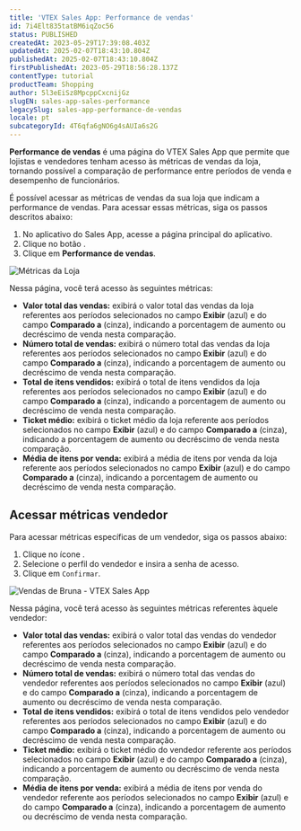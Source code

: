 ```yaml
---
title: 'VTEX Sales App: Performance de vendas'
id: 7i4Elt835tatBM6iqZoc56
status: PUBLISHED
createdAt: 2023-05-29T17:39:08.403Z
updatedAt: 2025-02-07T18:43:10.804Z
publishedAt: 2025-02-07T18:43:10.804Z
firstPublishedAt: 2023-05-29T18:56:28.137Z
contentType: tutorial
productTeam: Shopping
author: 5l3eEiSz8MpcppCxcnijGz
slugEN: sales-app-sales-performance
legacySlug: sales-app-performance-de-vendas
locale: pt
subcategoryId: 4T6qfa6gNO6g4sAUIa6s2G
---
```


**Performance de vendas** é uma página do VTEX Sales App que permite que lojistas e vendedores tenham acesso às métricas de vendas da loja, tornando possível a comparação de performance entre períodos de venda e desempenho de funcionários. 

É possível acessar as métricas de vendas da sua loja que indicam a performance de vendas. Para acessar essas métricas, siga os passos descritos abaixo:

1. No aplicativo do Sales App, acesse a página principal do aplicativo. 
2. Clique no botão <i class="fas fa-bars" aria-hidden="true"></i>.
3. Clique em **Performance de vendas**. 

![Métricas da Loja](https://cdn.statically.io/gh/vtexdocs/help-center-content/refs/heads/main/docs/pt/tutorials/com%C3%A9rcio-unificado/vtex-sales-app/sales-app-performance-de-vendas_1.png)

Nessa página, você terá acesso às seguintes métricas:

- **Valor total das vendas:** exibirá o valor total das vendas da loja referentes aos períodos selecionados no campo **Exibir** (azul) e do campo **Comparado a** (cinza), indicando a porcentagem de aumento ou decréscimo de venda nesta comparação.
- **Número total de vendas:** exibirá o número total das vendas da loja referentes aos períodos selecionados no campo **Exibir** (azul) e do campo **Comparado a** (cinza), indicando a porcentagem de aumento ou decréscimo de venda nesta comparação.
- **Total de itens vendidos:** exibirá o total de itens vendidos da loja referentes aos períodos selecionados no campo **Exibir** (azul) e do campo **Comparado a** (cinza), indicando a porcentagem de aumento ou decréscimo de venda nesta comparação.
- **Ticket médio:** exibirá o ticket médio da loja referente aos períodos selecionados no campo **Exibir** (azul) e do campo **Comparado a** (cinza), indicando a porcentagem de aumento ou decréscimo de venda nesta comparação.
- **Média de itens por venda:** exibirá a média  de itens por venda da loja referente aos períodos selecionados no campo **Exibir** (azul) e do campo **Comparado a** (cinza), indicando a porcentagem de aumento ou decréscimo de venda nesta comparação.

## Acessar métricas vendedor

Para acessar métricas específicas de um vendedor, siga os passos abaixo:

1. Clique no ícone <i class="far fa-id-badge"></i>.
2. Selecione o perfil do vendedor e insira a senha de acesso.
3. Clique em `Confirmar`.

![Vendas de Bruna - VTEX Sales App](https://cdn.statically.io/gh/vtexdocs/help-center-content/refs/heads/main/docs/pt/tutorials/com%C3%A9rcio-unificado/vtex-sales-app/sales-app-performance-de-vendas_2.png)

Nessa página, você terá acesso às seguintes métricas referentes àquele vendedor:

- **Valor total das vendas:** exibirá o valor total das vendas do vendedor referentes aos períodos selecionados no campo **Exibir** (azul) e do campo **Comparado a** (cinza), indicando a porcentagem de aumento ou decréscimo de venda nesta comparação.
- **Número total de vendas:** exibirá o número total das vendas do vendedor referentes aos períodos selecionados no campo **Exibir** (azul) e do campo **Comparado a** (cinza), indicando a porcentagem de aumento ou decréscimo de venda nesta comparação.
- **Total de itens vendidos:** exibirá o total de itens vendidos pelo vendedor referentes aos períodos selecionados no campo **Exibir** (azul) e do campo **Comparado a** (cinza), indicando a porcentagem de aumento ou decréscimo de venda nesta comparação.
- **Ticket médio:** exibirá o ticket médio do vendedor referente aos períodos selecionados no campo **Exibir** (azul) e do campo **Comparado a** (cinza), indicando a porcentagem de aumento ou decréscimo de venda nesta comparação.
- **Média de itens por venda:** exibirá a média de itens por venda do vendedor referente aos períodos selecionados no campo **Exibir** (azul) e do campo **Comparado a** (cinza), indicando a porcentagem de aumento ou decréscimo de venda nesta comparação.

